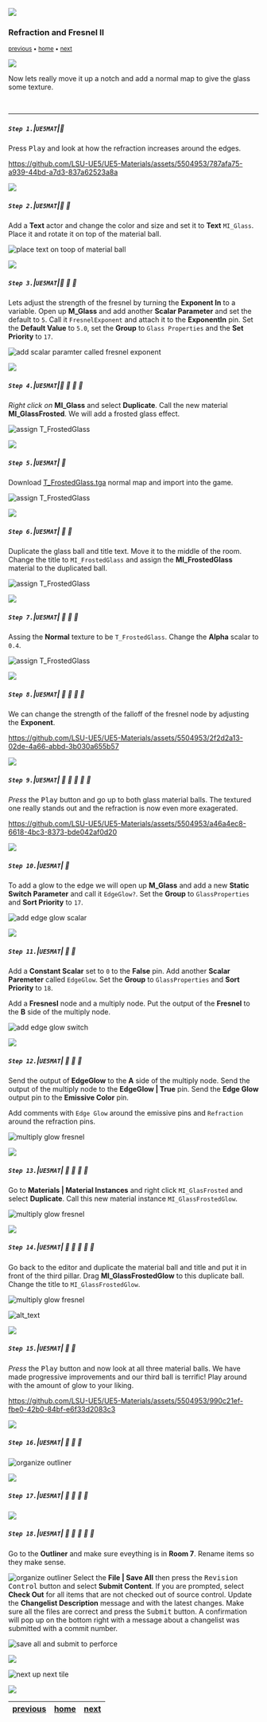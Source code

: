![](../images/line3.png)

### Refraction and Fresnel II

<sub>[previous](../refract/README.md#user-content-refraction-and-fresnel) • [home](../README.md#user-content-ue5-intro-to-materials) • [next](../animation/README.md#user-content-animation)</sub>

![](../images/line3.png)

Now lets really move it up a notch and add a normal map to give the glass some texture.

<br>

---


##### `Step 1.`\|`UE5MAT`|:small_blue_diamond:

Press <kbd>Play</kbd> and look at how the refraction increases around the edges.

https://github.com/LSU-UE5/UE5-Materials/assets/5504953/787afa75-a939-44bd-a7d3-837a62523a8a

![](../images/line2.png)

##### `Step 2.`\|`UE5MAT`|:small_blue_diamond: :small_blue_diamond: 

Add a **Text** actor and change the color and size and set it to **Text** `MI_Glass`.  Place it and rotate it on top of the material ball.

![place text on toop of material ball](images/miBasicTextTitle.png)

![](../images/line2.png)

##### `Step 3.`\|`UE5MAT`|:small_blue_diamond: :small_blue_diamond: :small_blue_diamond:

Lets adjust the strength of the fresnel by turning the **Exponent In** to a variable. Open up **M_Glass** and add another **Scalar Parameter** and set the default to `5`.  Call it `FresnelExponent` and attach it to the **ExponentIn** pin. Set the **Default Value** to `5.0`, set the **Group** to `Glass Properties` and the **Set Priority** to `17`.

![add scalar paramter called fresnel exponent](images/addFrenelExpScalarParam.png)

![](../images/line2.png)

##### `Step 4.`\|`UE5MAT`|:small_blue_diamond: :small_blue_diamond: :small_blue_diamond: :small_blue_diamond:

*Right click on* **MI_Glass** and select **Duplicate**.  Call the new material **MI_GlassFrosted**.  We will add a frosted glass effect.

![assign T_FrostedGlass](images/MIFrostedGlass.png)

![](../images/line2.png)

##### `Step 5.`\|`UE5MAT`| :small_orange_diamond:

Download [T_FrostedGlass.tga](../Assets/T_FrostedGlass.TGA) normal map and import into the game. 

![assign T_FrostedGlass](images/copyNormal.png)

![](../images/line2.png)

##### `Step 6.`\|`UE5MAT`| :small_orange_diamond: :small_blue_diamond:

Duplicate the glass ball and title text.  Move it to the middle of the room.  Change the title to `MI_FrostedGlass` and assign the **MI_FrostedGlass** material to the duplicated ball.

![assign T_FrostedGlass](images/dupeFrosted.png)

![](../images/line2.png)

##### `Step 7.`\|`UE5MAT`| :small_orange_diamond: :small_blue_diamond: :small_blue_diamond:

Assing the **Normal** texture to be `T_FrostedGlass`. Change the **Alpha** scalar to `0.4`.

![assign T_FrostedGlass](images/assignTFrostedGlass.png)

![](../images/line2.png)

##### `Step 8.`\|`UE5MAT`| :small_orange_diamond: :small_blue_diamond: :small_blue_diamond: :small_blue_diamond:

We can change the strength of the falloff of the fresnel node by adjusting the **Exponent**.

https://github.com/LSU-UE5/UE5-Materials/assets/5504953/2f2d2a13-02de-4a66-abbd-3b030a655b57


![](../images/line2.png)

##### `Step 9.`\|`UE5MAT`| :small_orange_diamond: :small_blue_diamond: :small_blue_diamond: :small_blue_diamond: :small_blue_diamond:

*Press* the <kbd>Play</kbd> button and go up to both glass material balls.  The textured one really stands out and the refraction is now even more exagerated.

https://github.com/LSU-UE5/UE5-Materials/assets/5504953/a46a4ec8-6618-4bc3-8373-bde042af0d20

![](../images/line2.png)

##### `Step 10.`\|`UE5MAT`| :large_blue_diamond:

To add a glow to the edge we will open up **M_Glass** and add a new **Static Switch Parameter** and call it `EdgeGlow?`.  Set the **Group** to `GlassProperties` and **Sort Priority** to `17`.

![add edge glow scalar](images/GLowStaticParam.png)

![](../images/line2.png)

##### `Step 11.`\|`UE5MAT`| :large_blue_diamond: :small_blue_diamond: 

 Add a **Constant Scalar** set to `0` to the **False** pin.  Add another **Scalar Paremeter** called `EdgeGlow`. Set the **Group** to `GlassProperties` and **Sort Priority** to `18`. 

 Add a **Fresnesl** node and a multiply node.  Put the output of the **Fresnel** to the **B** side of the multiply node.

![add edge glow switch](images/glowLogic.png)

![](../images/line2.png)


##### `Step 12.`\|`UE5MAT`| :large_blue_diamond: :small_blue_diamond: :small_blue_diamond: 

Send the output of **EdgeGlow** to the **A** side of the multiply node.  Send the output of the multiply node to the **EdgeGlow | True** pin.  Send the **Edge Glow** output pin to the **Emissive Color** pin.

Add comments with `Edge Glow` around the emissive pins and `Refraction` around the refraction pins.

![multiply glow fresnel](images/sendToEmissive.png)

![](../images/line2.png)

##### `Step 13.`\|`UE5MAT`| :large_blue_diamond: :small_blue_diamond: :small_blue_diamond:  :small_blue_diamond: 

Go to **Materials | Material Instances** and right click `MI_GlasFrosted` and select **Duplicate**.  Call this new material instance `MI_GlassFrostedGlow`.

![multiply glow fresnel](images/dupefrostglssglow.png)

![](../images/line2.png)

##### `Step 14.`\|`UE5MAT`| :large_blue_diamond: :small_blue_diamond: :small_blue_diamond: :small_blue_diamond:  :small_blue_diamond: 

Go back to the editor and duplicate the material ball and title and put it in front of the third pillar.  Drag **MI_GlassFrostedGlow** to this duplicate ball. Change the title to `MI_GlassFrostedGlow`.

![multiply glow fresnel](images/dupeGlowMat.png)

![alt_text](images/.png)

![](../images/line2.png)

##### `Step 15.`\|`UE5MAT`| :large_blue_diamond: :small_orange_diamond: 

*Press* the <kbd>Play</kbd> button and now look at all three material balls.  We have made progressive improvements and our third ball is terrific! Play around with the amount of glow to your liking.

https://github.com/LSU-UE5/UE5-Materials/assets/5504953/990c21ef-fbe0-42b0-84bf-e6f33d2083c3

![](../images/line2.png)

##### `Step 16.`\|`UE5MAT`| :large_blue_diamond: :small_orange_diamond:   :small_blue_diamond: 


![organize outliner](images/newMatFunc.png)

![](../images/line2.png)

##### `Step 17.`\|`UE5MAT`| :large_blue_diamond: :small_orange_diamond: :small_blue_diamond: :small_blue_diamond:



![](../images/line2.png)

##### `Step 18.`\|`UE5MAT`| :large_blue_diamond: :small_orange_diamond: :small_blue_diamond: :small_blue_diamond: :small_blue_diamond:
Go to the **Outliner** and make sure eveything is in **Room 7**.  Rename items so they make sense.

![organize outliner](images/organizeOutliner.png)
Select the **File | Save All** then press the <kbd>Revision Control</kbd> button and select **Submit Content**.  If you are prompted, select **Check Out** for all items that are not checked out of source control. Update the **Changelist Description** message and with the latest changes. Make sure all the files are correct and press the <kbd>Submit</kbd> button. A confirmation will pop up on the bottom right with a message about a changelist was submitted with a commit number.

![save all and submit to perforce](images/submitP4.png)

![](../images/line.png)

<!-- <img src="https://via.placeholder.com/1000x100/45D7CA/000000/?text=Next Up - Animation"> -->
![next up next tile](images/banner.png)

![](../images/line.png)

| [previous](../refract/README.md#user-content-refraction-and-fresnel)| [home](../README.md#user-content-ue5-intro-to-materials) | [next](../animation/README.md#user-content-animation)|
|---|---|---|
